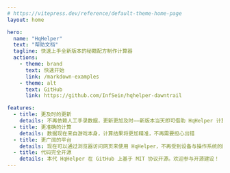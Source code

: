 ```yaml
---
# https://vitepress.dev/reference/default-theme-home-page
layout: home

hero:
  name: "HqHelper"
  text: "帮助文档"
  tagline: 快速上手全新版本的秘籍配方制作计算器
  actions:
    - theme: brand
      text: 快速开始
      link: /markdown-examples
    - theme: alt
      text: GitHub
      link: https://github.com/InfSein/hqhelper-dawntrail

features:
  - title: 更及时的更新
    details: 不再依赖人工手录数据，更新更加及时——新版本当天即可借助 HqHelper 计算配方
  - title: 更准确的计算
    details: 数据现在来自游戏本身，计算结果将更加精准，不再需要担心出错
  - title: 更广阔的平台
    details: 现在可以通过浏览器访问网页来使用 HqHelper，不再受到设备与操作系统的限制
  - title: 代码完全开源
    details: 本代 HqHelper 在 GitHub 上基于 MIT 协议开源。欢迎参与开源建设！
---
```


